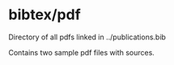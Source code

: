 # bibtex/pdf

Directory of all pdfs linked in ../publications.bib

Contains two sample pdf files with sources.
